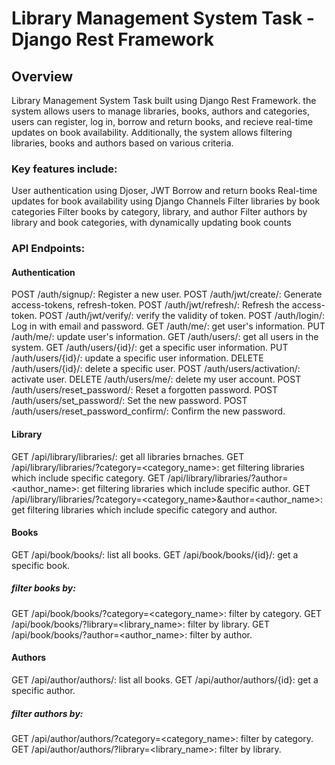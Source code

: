 # Library Management System Task - Django Rest Framework

## Overview
Library Management System Task built using Django Rest Framework. the system allows users to manage libraries, books, authors and categories,
users can register, log in, borrow and return books, and recieve real-time updates on book availability.
Additionally, the system allows filtering libraries, books and authors based on various criteria.

### Key features include:
User authentication using Djoser, JWT 
Borrow and return books
Real-time updates for book availability using Django Channels
Filter libraries by book categories
Filter books by category, library, and author
Filter authors by library and book categories, with dynamically updating book counts

### API Endpoints:
#### Authentication
POST /auth/signup/: Register a new user.
POST /auth/jwt/create/: Generate access-tokens, refresh-token.
POST /auth/jwt/refresh/: Refresh the access-token.
POST /auth/jwt/verify/: verify the validity of token.
POST /auth/login/: Log in with email and password.
GET /auth/me/: get user's information.
PUT /auth/me/: update user's information.
GET /auth/users/: get all users in the system.
GET /auth/users/{id}/: get a specific user information.
PUT /auth/users/{id}/: update a specific user information.
DELETE /auth/users/{id}/: delete a specific user.
POST /auth/users/activation/: activate user.
DELETE /auth/users/me/: delete my user account.
POST /auth/users/reset_password/: Reset a forgotten password.
POST /auth/users/set_password/: Set the new password.
POST /auth/users/reset_password_confirm/: Confirm the new password.

#### Library
GET /api/library/libraries/: get all libraries brnaches.
GET /api/library/libraries/?category=<category_name>: get filtering libraries which include specific category.
GET /api/library/libraries/?author=<author_name>: get filtering libraries which include specific author.
GET /api/library/libraries/?category=<category_name>&author=<author_name>: get filtering libraries which include specific category and author.

#### Books
GET /api/book/books/: list all books.
GET /api/book/books/{id}/: get a specific book.
##### filter books by:
GET /api/book/books/?category=<category_name>: filter by category.
GET /api/book/books/?library=<library_name>: filter by library.
GET /api/book/books/?author=<author_name>: filter by author.

#### Authors
GET /api/author/authors/: list all books.
GET /api/author/authors/{id}: get a specific author.
##### filter authors by:
GET /api/author/authors/?category=<category_name>: filter by category.
GET /api/author/authors/?library=<library_name>: filter by library.








